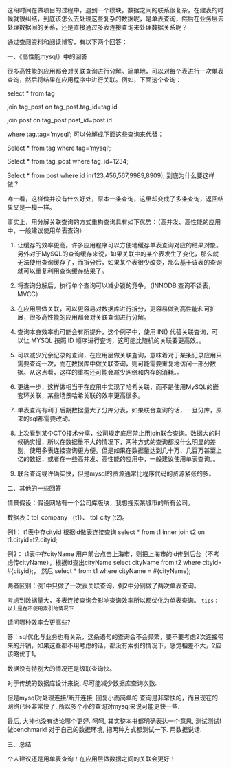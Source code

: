 这段时间在做项目的过程中，遇到一个模块，数据之间的联系很复杂，在建表的时候就很纠结，到底该怎么去处理这些复杂的数据呢，是单表查询，然后在业务层去处理数据间的关系，还是直接通过多表连接查询来处理数据关系呢？

通过查阅资料和阅读博客，有以下两个回答：

一、《高性能mysql》中的回答

很多高性能的应用都会对关联查询进行分解。简单地，可以对每个表进行一次单表查询，然后将结果在应用程序中进行关联。例如，下面这个查询：

select * from tag

join tag_post on tag_post.tag_id=tag.id

join post on tag_post.post_id=post.id

where tag.tag=’mysql’;
可以分解成下面这些查询来代替：

Select * from tag where tag=’mysql’;

Select * from tag_post where tag_id=1234;

Select * from post where id in(123,456,567,9989,8909);
到底为什么要这样做？

咋一看，这样做并没有什么好处，原本一条查询，这里却变成了多条查询，返回结果又是一模一样。

事实上，用分解关联查询的方式重构查询具有如下优势：（高并发、高性能的应用中，一般建议使用单表查询）
1. 让缓存的效率更高。许多应用程序可以方便地缓存单表查询对应的结果对象。另外对于MySQL的查询缓存来说，如果关联中的某个表发生了变化，那么就无法使用查询缓存了，而拆分后，如果某个表很少改变，那么基于该表的查询就可以重复利用查询缓存结果了。

2. 将查询分解后，执行单个查询可以减少锁的竞争。（INNODB 查询不锁表，MVCC）

3. 在应用层做关联，可以更容易对数据库进行拆分，更容易做到高性能和可扩展，很多高性能的应用都会对关联查询进行分解。

4. 查询本身效率也可能会有所提升，这个例子中，使用 IN() 代替关联査询，可以让 MYSQL 按照 ID 顺序进行査询，这可能比随机的关联要更高效。。

5. 可以减少冗余记录的查询，在应用层做关联査询，意味着对于某条记录应用只需要查询一次，而在数据库中做关联查询，则可能需要重复地访问一部分数据。从这点看，这样的重构还可能会减少网络和内存的消耗。。

6. 更进一步，这样做相当于在应用中实现了哈希关联，而不是使用MySQL的嵌套环关联，某些场景哈希关联的效率更高很多。

7. 单表查询有利于后期数据量大了分库分表，如果联合查询的话，一旦分库，原来的sql都需要改动。

8. 上次看到某个CTO技术分享，公司规定底层禁止用join联合查询。数据大的时候确实慢，所以在数据量不大的情况下，两种方式的查询都没什么明显的差别，使用多表连接查询更方便。但是如果在数据量达到几十万、几百万甚至上亿的数据，或者在一些高并发、高性能的应用中，一般建议使用单表查询。。

9. 联合查询或许确实快，但是mysql的资源通常比程序代码的资源紧张的多。

二、其他的一些回答

情景假设：假设网站有一个公司库版块，我想搜索某城市的所有公司。

数据表：tbl_company （t1）、 tbl_city (t2)。

例1： t1表中存cityid 根据id做表连接查询 select * from t1 inner join t2 on t1.cityid=t2.cityid;

例2： t1表中存cityName 用户前台点击上海市，则把上海市的id传到后台（不考虑传cityName），根据id查出cityName select cityName from t2 where cityid= #{cityid};， 然后 select * from t1 where cityName = #{cityName};

两者区别：例1中只做了一次表关联查询，例2中分别做了两次单表查询。

考虑到数据量大，多表连接查询会影响查询效率所以都优化为单表查询。
`tips：以上是在不使用索引的情况下`

请问哪种效率会更高些?

答：sql优化与业务也有关系，这条语句的查询会不会频繁，要不要考虑2次连接带来的开销，如果这些都不用考虑的话，都没有索引的情况下，感觉相差不大，2应该略优于1。

数据没有特别大的情况还是级联查询快。

对于传统的数据库设计来说, 尽可能减少数据库查询次数.

但是mysql对处理连接/断开连接, 回复小而简单的 查询是非常快的，而且现在的网络已经非常快了. 所以多个小的查询对mysql来说可能更快一些.

最后, 大神也没有结论哪个更好. 呵呵, 其实整本书都明确表达一个意思, 测试测试! 做benchmark! 对于自己的数据环境, 把两种方式都测试一下. 用数据说话.

三、总结

个人建议还是用单表查询！在应用层做数据之间的关联会更好！
